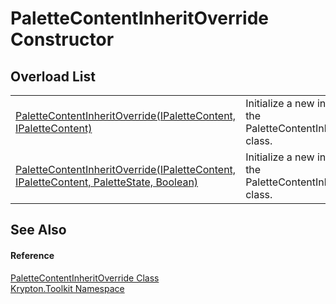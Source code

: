 # PaletteContentInheritOverride Constructor


## Overload List
<table>
<tr>
<td><a href="c5a52dfc-ce4a-6478-f568-72cc65324fec.md">PaletteContentInheritOverride(IPaletteContent, IPaletteContent)</a></td>
<td>Initialize a new instance of the PaletteContentInheritOverride class.</td></tr>
<tr>
<td><a href="ad60a85d-99f0-5b5a-66c2-324a82b4dc37.md">PaletteContentInheritOverride(IPaletteContent, IPaletteContent, PaletteState, Boolean)</a></td>
<td>Initialize a new instance of the PaletteContentInheritOverride class.</td></tr>
</table>

## See Also


#### Reference
<a href="2af4b246-6124-b41a-5896-a0301dcd8c9f.md">PaletteContentInheritOverride Class</a>  
<a href="79d2eac2-21f4-54ff-7552-b20c33c30600.md">Krypton.Toolkit Namespace</a>  
